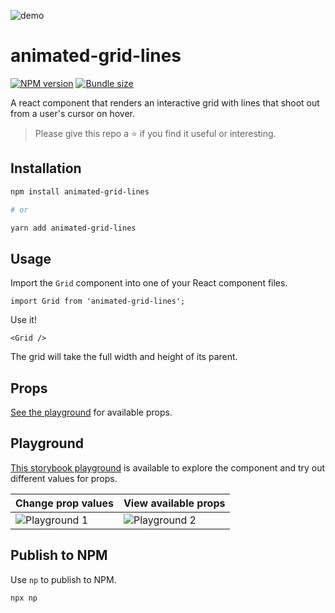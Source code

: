 ![demo](https://raw.githubusercontent.com/robertcoopercode/animated-grid-lines/master/demo.gif)

# animated-grid-lines

[![NPM version](http://img.shields.io/npm/v/animated-grid-lines?style=for-the-badge&colorA=023e8a&colorB=00b4d8)](https://www.npmjs.com/package/animated-grid-lines) [![Bundle size](https://img.shields.io/bundlephobia/minzip/animated-grid-lines?style=for-the-badge&colorA=023e8a&colorB=00b4d8)](https://bundlephobia.com/result?p=animated-grid-lines)

A react component that renders an interactive grid with lines that shoot out from a user's cursor on hover.

> Please give this repo a ⭐️ if you find it useful or interesting.


## Installation

```bash
npm install animated-grid-lines

# or

yarn add animated-grid-lines
```

## Usage

Import the `Grid` component into one of your React component files.

```tsx
import Grid from 'animated-grid-lines';
```

Use it!

```tsx
<Grid />
```

The grid will take the full width and height of its parent.

## Props

[See the playground](https://robertcoopercode.github.io/animated-grid-lines) for available props.

## Playground

[This storybook playground](https://robertcoopercode.github.io/animated-grid-lines) is available to explore the component and try out different values for props.

Change prop values | View available props
--- | ---
![Playground 1](https://raw.githubusercontent.com/robertcoopercode/animated-grid-lines/master/playground-1.png) | ![Playground 2](https://raw.githubusercontent.com/robertcoopercode/animated-grid-lines/master/playground-2.png)

## Publish to NPM

Use `np` to publish to NPM.

```bash
npx np
```

